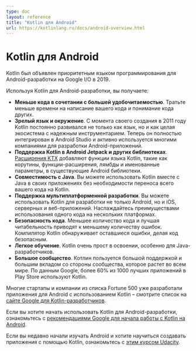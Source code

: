 ```yaml
---
type: doc
layout: reference
title: "Kotlin для Android"
url: https://kotlinlang.ru/docs/android-overview.html
---
```


<!-- При переводе статьи оригинальная версия была от 11 February 2021 -->

<!-- # Kotlin for Android -->
# Kotlin для Android

<!-- Android mobile development has been Kotlin-first since Google I/O in 2019. -->
Kotlin был объявлен приоритетным языком программирования для Android-разработки на Google I/O в 2019.

<!-- Using Kotlin for Android development, you can benefit from: -->
Используя Kotlin для Android-разработки, вы получаете:

<!-- * **Less code combined with greater readability**. Spend less time writing your code and working to understand the code of others.
* **Mature language and environment**. Since its creation in 2011, Kotlin has developed continuously, not only as a language 
but as a whole ecosystem with robust tooling. Now it's seamlessly integrated in Android Studio and is actively used by many companies 
for developing Android applications.
* **Kotlin support in Android Jetpack and other libraries**. [KTX extensions](https://developer.android.com/kotlin/ktx) add Kotlin language features, 
such as coroutines, extension functions, lambdas, and named parameters, to existing Android libraries.
* **Interoperability with Java**. You can use Kotlin along with the Java programming language in your applications without needing to migrate all your code 
to Kotlin.
* **Support for multiplatform development**. You can use Kotlin for developing not only Android but also [iOS](https://kotlinlang.org/lp/mobile/), backend, and web applications. 
Enjoy the benefits of sharing the common code among the platforms.
* **Code safety**. Less code and better readability lead to fewer errors. The Kotlin compiler detects these remaining errors, making the code safe.
* **Easy learning**. Kotlin is very easy to learn, especially for Java developers.
* **Big community**. Kotlin has great support and many contributions from the community, which is growing all over the world. 
According to Google, over 60% of the top 1000 apps on the Play Store use Kotlin. -->

* **Меньше кода в сочетании с большей удобочитаемостью**. Тратьте меньше времени на написание вашего кода и понимание
кода других.
* **Зрелый язык и окружение**. С момента своего создания в 2011 году Kotlin постоянно развивался не только как язык,
но и как целая экосистема с надежным инструментарием. Теперь он полностью интегрирован в Android Studio и активно
используется многими компаниями для разработки Android-приложений.
* **Поддержка Kotlin в Android Jetpack и других библиотеках**. [Расширения KTX](https://developer.android.com/kotlin/ktx)
добавляют функции языка Kotlin, такие как корутины, функции-расширения, лямбды и именованные параметры, в существующие
Android библиотеки.
* **Совместимость с Java**. Вы можете использовать Kotlin вместе с Java в своих приложениях без необходимости переноса
всего вашего кода на Kotlin.
* **Поддержка мультиплатформенной разработки**. Вы можете использовать Kotlin для разработки не только Android, но и iOS,
серверных и веб-приложений. Наслаждайтесь преимуществами использования одного кода на нескольких платформах.
* **Безопасность кода**. Меньшее количество кода и лучшая читабельность приводят к меньшему количеству ошибок.
Компилятор Kotlin обнаруживает оставшиеся ошибки, делая код безопасным.
* **Легкое обучение**. Kotlin очень прост в освоении, особенно для Java-разработчиков.
* **Большое сообщество**. Котлин пользуется большой поддержкой и большим вкладом со стороны сообщества, которое растет
во всем мире. По данным Google, более 60% из 1000 лучших приложений в Play Store используют Kotlin.

<!-- Many startups and Fortune 500 companies have already developed Android applications using Kotlin – see the list at [the Google website for Kotlin developers](https://developer.android.com/kotlin). -->
Многие стартапы и компании из списка Fortune 500 уже разработали приложения для Android с использованием Kotlin –
смотрите список на [сайте Google для Kotlin-разработчиков](https://developer.android.com/kotlin).

<!-- If you want to start using Kotlin for Android development, read [Google’s recommendation for getting started with Kotlin on Android](https://developer.android.com/kotlin/get-started). -->
Если вы хотите начать использовать Kotlin для Android-разработки, ознакомьтесь с
[рекомендациями Google для начала работы с Kotlin на Android](https://developer.android.com/kotlin/get-started).

<!-- If you're new to Android and want to learn to create applications with Kotlin, check out [this Udacity course](https://www.udacity.com/course/developing-android-apps-with-kotlin--ud9012). -->
Если вы недавно начали изучать Android и хотите научиться создавать приложения с помощью Kotlin, ознакомьтесь с
[этим курсом Udacity](https://www.udacity.com/course/developing-android-apps-with-kotlin--ud9012).
